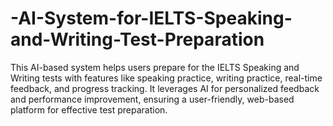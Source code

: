 # -AI-System-for-IELTS-Speaking-and-Writing-Test-Preparation
 This AI-based system helps users prepare for the IELTS Speaking and Writing tests with features like speaking practice, writing practice, real-time feedback, and progress tracking. It leverages AI for personalized feedback and performance improvement, ensuring a user-friendly, web-based platform for effective test preparation.
